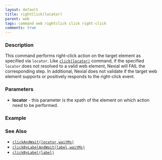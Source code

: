 ```yaml
---
layout: default
title: rightClick(locator)
parent: web
tags: command web rightclick click right-click
comments: true
---
```


### Description
This command performs right-click action on the target element as specified via `locator`. 
Like [`click(locator)`](click(locator)) command, if the specified `locator` does not resolved to a valid web element,
Nexial will FAIL the corresponding step. In additional, Nexial does not validate if the target web element supports 
or positively responds to the right-click event.


### Parameters
- **locator** - this parameter is the xpath of the element on which action need to be performed.


### Example


### See Also
- [`clickAndWait(locator,waitMs)`](clickAndWait(locator,waitMs))
- [`clickByLabelAndWait(label,waitMs)`](clickByLabelAndWait(label,waitMs))
- [`clickByLabel(label)`](clickByLabel(label))
